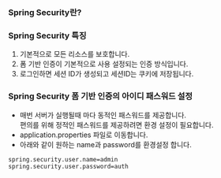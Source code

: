 ### Spring Security란?


### Spring Security 특징
1. 기본적으로 모든 리소스를 보호합니다.
2. 폼 기반 인증이 기본적으로 사용 설정되는 인증 방식입니다.
3. 로그인하면 세션 ID가 생성되고 세션ID는 쿠키에 저장됩니다.

### Spring Security 폼 기반 인증의 아이디 패스워드 설정
- 매번 서버가 실행될때 마다 동적인 패스워드를 제공합니다.
  <br>편의를 위해 정적인 패스워드를 제공하려면 환경 설정이 필요합니다.
- application.properties 파일로 이동합니다.
- 아래와 같이 원하는 name과 password를 환경설정 합니다.
```
spring.security.user.name=admin
spring.security.user.password=auth
```
